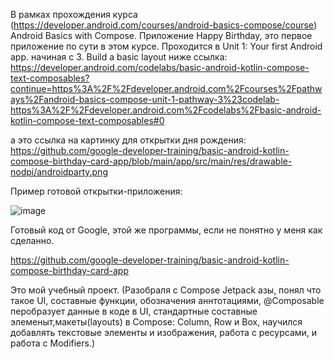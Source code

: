 В рамках прохождения курса (https://developer.android.com/courses/android-basics-compose/course) Android Basics with Compose.
Приложение Happy Birthday, это первое приложение по сути в этом курсе.
Проходится в Unit 1: Your first Android app. начиная с 3. Build a basic layout ниже ссылка:
https://developer.android.com/codelabs/basic-android-kotlin-compose-text-composables?continue=https%3A%2F%2Fdeveloper.android.com%2Fcourses%2Fpathways%2Fandroid-basics-compose-unit-1-pathway-3%23codelab-https%3A%2F%2Fdeveloper.android.com%2Fcodelabs%2Fbasic-android-kotlin-compose-text-composables#0


а это ссылка на картинку для открытки дня рождения:
https://github.com/google-developer-training/basic-android-kotlin-compose-birthday-card-app/blob/main/app/src/main/res/drawable-nodpi/androidparty.png


Пример готовой открытки-приложения:

![image](https://github.com/gipnozhard/HappyBirthdayCompose/assets/71705375/2fc52177-1281-445c-9216-34fb3cd224c2)

Готовый код от Google, этой же программы, если не понятно у меня как сделанно.

https://github.com/google-developer-training/basic-android-kotlin-compose-birthday-card-app

Это мой учебный проект. (Разобраля с Compose Jetpack азы, понял что такое UI, составные функции, обозначения аннтотациями, @Composable перобразует данные в коде в UI, стандартные составные элеменыт,макеты(layouts) в Compose: Column, Row и Box, научился добавлять текстовые элементы и изображения, работа с ресурсами, и работа с Modifiers.)
